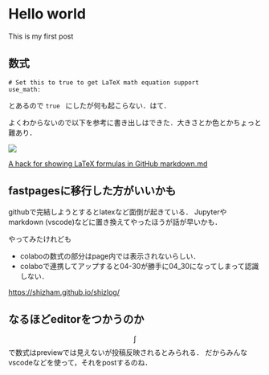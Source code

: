 # Hello world

This is my first post

## 数式

```
# Set this to true to get LaTeX math equation support
use_math:
```

とあるので ``` true  ``` にしたが何も起こらない．はて．

よくわからないので以下を参考に書き出しはできた．大きさとか色とかちょっと難あり．


<img src="https://render.githubusercontent.com/render/math?math=e^{i \pi} = -1">


[A hack for showing LaTeX formulas in GitHub markdown.md](https://gist.github.com/a-rodin/fef3f543412d6e1ec5b6cf55bf197d7b)

## fastpagesに移行した方がいいかも

githubで完結しようとするとlatexなど面倒が起きている．
Jupyterやmarkdown (vscode)などに置き換えてやったほうが話が早いかも．

やってみたけれども
* colaboの数式の部分はpage内では表示されないらしい．
* colaboで連携してアップすると04-30が勝手に04_30になってしまって認識しない．

https://shizham.github.io/shizlog/

## なるほどeditorをつかうのか

$$ \int $$
で数式はpreviewでは見えないが投稿反映されるとみられる．
だからみんなvscodeなどを使って，それをpostするのね．


